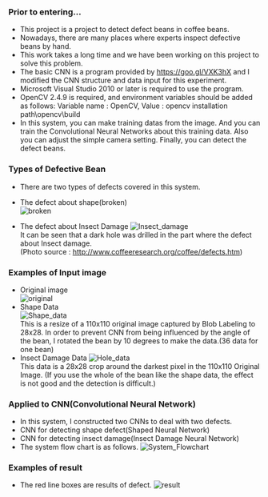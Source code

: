 ### Prior to entering...
- This project is a project to detect defect beans in coffee beans.
- Nowadays, there are many places where experts inspect defective beans by hand.
- This work takes a long time and we have been working on this project to solve this problem.
- The basic CNN is a program provided by <https://goo.gl/VXK3hX> and I modified the CNN structure and data input for this experiment.
- Microsoft Visual Studio 2010 or later is required to use the program.
- OpenCV 2.4.9 is required, and environment variables should be added as follows:
Variable name : OpenCV, Value : opencv installation path\opencv\build
- In this system, you can make training datas from the image. And you can train the Convolutional Neural Networks about this training data. Also you can adjust the simple camera setting. Finally, you can detect the defect beans.

### Types of Defective Bean
- There are two types of defects covered in this system.
- The defect about shape(broken)    
![broken](http://i.imgur.com/WdpFaGC.jpg)  

- The defect about Insect Damage
![Insect_damage](http://i.imgur.com/Gv38MLn.jpg)  
It can be seen that a dark hole was drilled in the part where the defect about Insect damage.  
(Photo source : <http://www.coffeeresearch.org/coffee/defects.htm>)  

### Examples of Input image
- Original image  
![original](http://i.imgur.com/v2FNi4B.png)
- Shape Data  
 ![Shape_data](http://i.imgur.com/1Lgo3MP.jpg)  
 This is a resize of a 110x110 original image captured by Blob Labeling to 28x28. In order to prevent CNN from being influenced by the angle of the bean, I rotated the bean by 10 degrees to make the data.(36 data for one bean)  
- Insect Damage Data
![Hole_data](http://i.imgur.com/0WCU45x.jpg)  
This data is a 28x28 crop around the darkest pixel in the 110x110 Original Image. (If you use the whole of the bean like the shape data, the effect is not good and the detection is difficult.)


### Applied to CNN(Convolutional Neural Network)
- In this system, I constructed two CNNs to deal with two defects.
- CNN for detecting shape defect(Shaped Neural Network)
- CNN for detecting insect damage(Insect Damage Neural Network)
- The system flow chart is as follows.
![System_Flowchart](http://i.imgur.com/zB2zUkE.jpg)  

### Examples of result
- The red line boxes are results of defect.
![result](http://i.imgur.com/IiU720Z.png)
